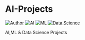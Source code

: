 # AI-Projects

[![Author](https://img.shields.io/badge/Tasfik-Rahman-brightgreen.svg)](https://www.facebook.com/tasfique.rahman.39) [![AI](https://img.shields.io/badge/Artificial-Intelligence-blueviolet.svg)](https://github.com/Tasfik/AI-Projects/) [![ML](https://img.shields.io/badge/Machine-Learning-important.svg)](https://github.com/Tasfik/AI-Projects/) [![Data Science](https://img.shields.io/badge/Data-Science-red.svg)](https://github.com/Tasfik/AI-Projects/)

AI,ML &amp; Data Science Projects
